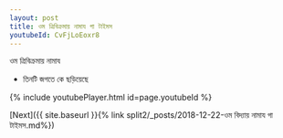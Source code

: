 ```yaml
---
layout: post
title: ওম ত্রিবিক্রমায় নামায গা টাইমস
youtubeId: CvFjLoEoxr8
---
```

 
 
 ওম ত্রিবিক্রমায় নামায  
 
 -  তিনটি জগতে কে ছড়িয়েছে 
 
  
 
  
 
 
 
 
 
 


{% include youtubePlayer.html id=page.youtubeId %}
 
[Next]({{ site.baseurl }}{% link  split2/_posts/2018-12-22-ওম বিদ্যায় নামায গা টাইমস.md%})
 
